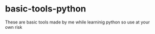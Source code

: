 # basic-tools-python
These are basic tools  made by me while learninig python so use at your own risk
